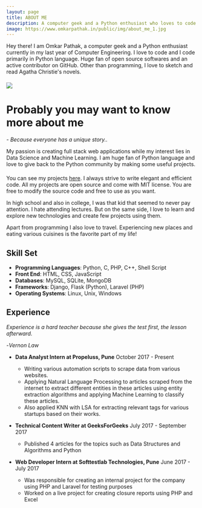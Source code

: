 ```yaml
---
layout: page
title: ABOUT ME
description: A computer geek and a Python enthusiast who loves to code. Huge fan of open source softwares and an active contributor on GitHub. Also love to sketch and read Agatha Christie's novels.
image: https://www.omkarpathak.in/public/img/about_me_1.jpg
---
```


<p class="message scroll-effect" style="margin-bottom: 20px;">
  Hey there! I am Omkar Pathak, a computer geek and a Python enthusiast currently in my last year of Computer Engineering. I love to code and I code primarily in Python language. Huge fan of open source softwares and an active contributor on GitHub. Other than programming, I love to sketch and read Agatha Christie's novels.
</p>

<div class="scroll-effect">
    <img src="{{ "public/img/about_me_1.jpg" | relative_url }}">
</div>

# Probably you may want to know more about me

*- Because everyone has a unique story..*

<p class="message scroll-effect" style="margin-bottom: 20px;">
  My passion is creating full stack web applications while my interest lies in Data Science and Machine Learning. I am huge fan of Python language and love to give back to the Python community by making some useful projects.
</p>

You can see my projects [here](/projects/). I always strive to write elegant and efficient code. All my projects are open source and come with MIT license. You are free to modify the source code and free to use as you want.

In high school and also in college, I was that kid that seemed to never pay attention. I hate attending lectures. But on the same side, I love to learn and explore new technologies and create few projects using them.

Apart from programming I also love to travel. Experiencing new places and eating various cuisines is the favorite part of my life!

<!-- Take an example of this website, my [previous website](old-website.omkarpathak.in) was built upon PHP and then I came to know about [Jekyll](https://jekyllrb.com/). Jekyll helped me create fabulous websites with faster load speeds and great ease. For personal websites and blogs, Jekyll is a great alternative to wordpress websites. -->

## Skill Set

- **Programming Languages**: Python, C, PHP, C++, Shell Script
- **Front End**: HTML, CSS, JavaScript
- **Databases**: MySQL, SQLite, MongoDB
- **Frameworks**: Django, Flask (Python), Laravel (PHP)
- **Operating Systems**: Linux, Unix, Windows

##   Experience

*Experience is a hard teacher because she gives the test first, the lesson afterward.*

-*Vernon Law*

* **Data Analyst Intern at Propeluss, Pune**
October 2017 - Present

  - Writing various automation scripts to scrape data from various websites.
  - Applying Natural Language Processing to articles scraped from the internet to extract different entities in these articles using entity extraction algorithms and applying Machine Learning to classify these articles.
  - Also applied KNN with LSA for extracting relevant tags for various startups based on their works.

* **Technical Content Writer at GeeksForGeeks**
July 2017 - September 2017

  - Published 4 articles for the topics such as Data Structures and Algorithms and Python

* **Web Developer Intern at Softtestlab Technologies, Pune**
June 2017 - July 2017

  - Was responsible for creating an internal project for the company using PHP and Laravel for testing purposes
  - Worked on a live project for creating closure reports using PHP and Excel
